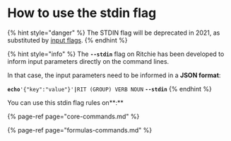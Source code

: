 # How to use the stdin flag

{% hint style="danger" %}
The STDIN flag will be deprecated in 2021, as substituted by [input flags](../how-to-use-input-flags/).
{% endhint %}

{% hint style="info" %}
The **`--stdin`** flag on Ritchie has been developed to inform input parameters directly on the command lines.  
  
In that case, the input parameters need to be informed in a **JSON format**:

**`echo`**`'{"key":"value"}'`**`|`**`RIT (GROUP) VERB NOUN` **`--stdin`**
{% endhint %}

You can use this stdin flag rules on**:**

{% page-ref page="core-commands.md" %}

{% page-ref page="formulas-commands.md" %}



